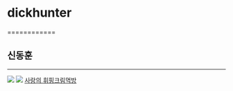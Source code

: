 # dickhunter
============
## 신동훈
------------
![](https://yt3.ggpht.com/--GuuJwNlJng/AAAAAAAAAAI/AAAAAAAAAAA/QPmaE1T1Pug/s900-c-k-no-mo-rj-c0xffffff/photo.jpg)
![](http://ytimg.googleusercontent.com/vi/EziKjkqRARI/mqdefault.jpg)
[사랑의 휘핑크림먹방](https://youtu.be/RO9Gv2woSBs)
